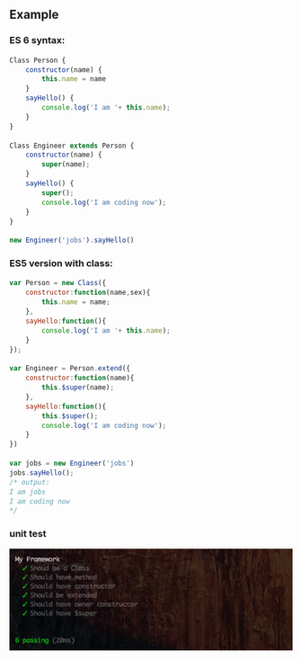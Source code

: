 ## Example ##

### ES 6 syntax: ###

```js
Class Person {
    constructor(name) {
        this.name = name
    }
    sayHello() {
        console.log('I am '+ this.name);
    }
}

Class Engineer extends Person {
    constructor(name) {
        super(name);
    }
    sayHello() {
        super();
        console.log('I am coding now');
    }
}

new Engineer('jobs').sayHello()
```

### ES5 version with class: ###

```js
var Person = new Class({
    constructor:function(name,sex){
        this.name = name;
    },
    sayHello:function(){
        console.log('I am '+ this.name);
    }
});

var Engineer = Person.extend({
    constructor:function(name){
        this.$super(name);
    },
    sayHello:function(){
        this.$super();
        console.log('I am coding now');
    }
})

var jobs = new Engineer('jobs')
jobs.sayHello();
/* output: 
I am jobs
I am coding now
*/
```

### unit test ###

<img src="assets/image/test.png"  alt="test" align=center />
